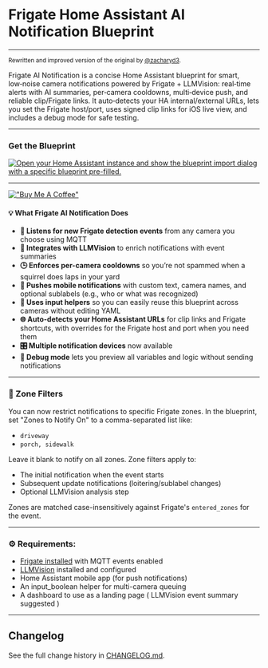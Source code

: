 # Frigate Home Assistant AI Notification Blueprint
---
<sup>Rewritten and improved version of the original by [@zacharyd3](https://github.com/zacharyd3/Frigate-Vision).</sup>

Frigate AI Notification is a concise Home Assistant blueprint for smart, low‑noise camera notifications powered by Frigate + LLMVision: real‑time alerts with AI summaries, per‑camera cooldowns, multi‑device push, and reliable clip/Frigate links. It auto‑detects your HA internal/external URLs, lets you set the Frigate host/port, uses signed clip links for iOS live view, and includes a debug mode for safe testing.

---

### Get the Blueprint

[![Open your Home Assistant instance and show the blueprint import dialog with a specific blueprint pre-filled.](https://my.home-assistant.io/badges/blueprint_import.svg)](https://my.home-assistant.io/redirect/blueprint_import/?blueprint_url=https%3A%2F%2Fgithub.com%2Fsam2kb%2Ffrigate-ai-notification-blueprint%2Fblob%2Fmain%2Ffrigate-ai-notification.yaml)

---
[!["Buy Me A Coffee"](https://www.buymeacoffee.com/assets/img/custom_images/orange_img.png)](https://buymeacoffee.com/sam2kb)
#### 💡 What Frigate AI Notification Does

* **🚨 Listens for new Frigate detection events** from any camera you choose using MQTT
* **🧠 Integrates with LLMVision** to enrich notifications with event summaries
* **🕒 Enforces per-camera cooldowns** so you’re not spammed when a squirrel does laps in your yard
* **📱 Pushes mobile notifications** with custom text, camera names, and optional sublabels (e.g., who or what was recognized)
* **🧩 Uses input helpers** so you can easily reuse this blueprint across cameras without editing YAML
* **🌐 Auto-detects your Home Assistant URLs** for clip links and Frigate shortcuts, with overrides for the Frigate host and port when you need them
* **🎛️ Multiple notification devices** now available
* **🐛 Debug mode** lets you preview all variables and logic without sending notifications

---

### 🎯 Zone Filters

You can now restrict notifications to specific Frigate zones. In the blueprint, set "Zones to Notify On" to a comma-separated list like:

- `driveway`
- `porch, sidewalk`

Leave it blank to notify on all zones. Zone filters apply to:

- The initial notification when the event starts
- Subsequent update notifications (loitering/sublabel changes)
- Optional LLMVision analysis step

Zones are matched case-insensitively against Frigate's `entered_zones` for the event.

---

### ⚙️ Requirements:

* [Frigate installed](https://docs.frigate.video/integrations/home-assistant/) with MQTT events enabled
* [LLMVision](https://llmvision.org/) installed and configured
* Home Assistant mobile app (for push notifications)
* An input_boolean helper for multi-camera queuing
* A dashboard to use as a landing page ( LLMVision event summary suggested )

---

## Changelog

See the full change history in [CHANGELOG.md](./CHANGELOG.md).
